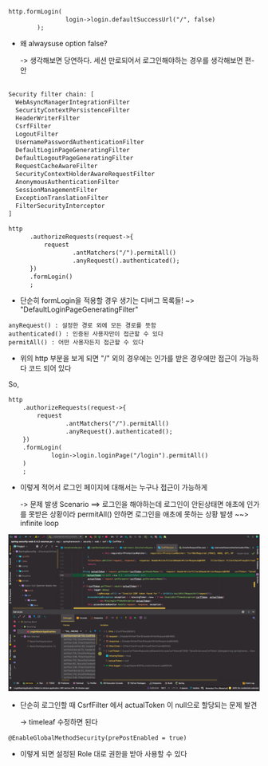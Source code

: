 ```
http.formLogin(
                login->login.defaultSuccessUrl("/", false)
        );
```

- 왜 alwaysuse option false?

    -> 생각해보면 당연하다. 세션 만로되어서 로그인해야하는 경우를 생각해보면 편-안


```aidl

Security filter chain: [
  WebAsyncManagerIntegrationFilter
  SecurityContextPersistenceFilter
  HeaderWriterFilter
  CsrfFilter
  LogoutFilter
  UsernamePasswordAuthenticationFilter
  DefaultLoginPageGeneratingFilter
  DefaultLogoutPageGeneratingFilter
  RequestCacheAwareFilter
  SecurityContextHolderAwareRequestFilter
  AnonymousAuthenticationFilter
  SessionManagementFilter
  ExceptionTranslationFilter
  FilterSecurityInterceptor
]

```

```aidl
http
      .authorizeRequests(request->{
          request
                  .antMatchers("/").permitAll()
                  .anyRequest().authenticated();
      })
      .formLogin()
      ;
```

- 단순히 formLogin을 적용할 경우 생기는 디버그 목록들! ~> "DefaultLoginPageGeneratingFilter"


~~~
anyRequest() : 설정한 경로 외에 모든 경로를 뜻함
authenticated() : 인증된 사용자만이 접근할 수 있다
permitAll() : 어떤 사용자든지 접근할 수 있다
~~~

- 위의 http 부분을 보게 되면 "/" 외의 경우에는 인가를 받은 경우에만 접근이 가능하다 코드 되어 있다

So,

```
http
    .authorizeRequests(request->{
        request
                .antMatchers("/").permitAll()
                .anyRequest().authenticated();
    })
    .formLogin(
            login->login.loginPage("/login").permitAll()
    )
    ;
```
- 이렇게 적어서 로그인 페이지에 대해서는 누구나 접근이 가능하게

  -> 문제 발생 Scenario ==> 로그인을 해야하는데 로그인이 안된상태면 애초에 인가를 못받은 상황이라 permitAll() 안하면 로그인을 애초에 못하는 상황 발생 ~~> infinite loop

![img.png](img.png)

- 단순히 로그인할 때 CsrfFilter 에서 actualToken 이 null으로 할당되는 문제 발견

  -> timeleaf 수정하면 된다

```aidl
@EnableGlobalMethodSecurity(prePostEnabled = true)
```

- 이렇게 되면 설정된 Role 대로 권한을 받아 사용할 수 있다 
